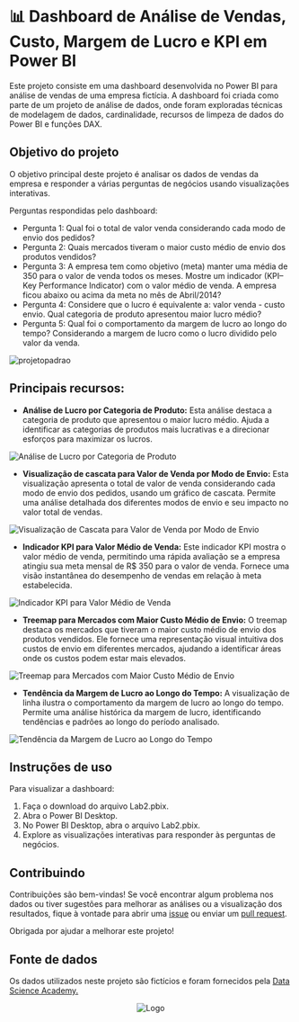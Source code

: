 # 📊 Dashboard de Análise de Vendas, Custo, Margem de Lucro e KPI em Power BI

Este projeto consiste em uma dashboard desenvolvida no Power BI para análise de vendas de uma empresa fictícia. A dashboard foi criada como parte de um projeto de análise de dados, onde foram exploradas técnicas de modelagem de dados, cardinalidade, recursos de limpeza de dados do Power BI e funções DAX.

## Objetivo do projeto

O objetivo principal deste projeto é analisar os dados de vendas da empresa e responder a várias perguntas de negócios usando visualizações interativas.

Perguntas respondidas pelo dashboard:

- Pergunta 1: Qual foi o total de valor venda considerando cada modo de envio dos pedidos?
- Pergunta 2: Quais mercados tiveram o maior custo médio de envio dos produtos vendidos?
- Pergunta 3: A empresa tem como objetivo (meta) manter uma média de 350 para o valor de venda todos os meses. Mostre um indicador (KPI–Key Performance Indicator) com o valor médio de venda. A empresa ficou abaixo ou acima da meta no mês de Abril/2014?
- Pergunta 4: Considere que o lucro é equivalente a: valor venda - custo envio. Qual categoria de produto apresentou maior lucro médio?
- Pergunta 5: Qual foi o comportamento da margem de lucro ao longo do tempo? Considerando a margem de lucro como o lucro dividido pelo valor da venda.  

![projetopadrao](https://github.com/manuggetts/PBI_Lab2/assets/141872152/893b1e75-f692-4ab5-85d3-9d1c2e3a4f0f)

## Principais recursos:

- **Análise de Lucro por Categoria de Produto:** Esta análise destaca a categoria de produto que apresentou o maior lucro médio. Ajuda a identificar as categorias de produtos mais lucrativas e a direcionar esforços para maximizar os lucros.

![Análise de Lucro por Categoria de Produto](https://github.com/manuggetts/PBI_Lab2/assets/141872152/d3840ec2-ab72-4f51-8aaa-93814c012f98)

- **Visualização de cascata para Valor de Venda por Modo de Envio:** Esta visualização apresenta o total de valor de venda considerando cada modo de envio dos pedidos, usando um gráfico de cascata. Permite uma análise detalhada dos diferentes modos de envio e seu impacto no valor total de vendas.

![Visualização de Cascata para Valor de Venda por Modo de Envio](https://github.com/manuggetts/PBI_Lab2/assets/141872152/9bc07176-fc57-4543-83d0-e7899de934e7)

- **Indicador KPI para Valor Médio de Venda:** Este indicador KPI mostra o valor médio de venda, permitindo uma rápida avaliação se a empresa atingiu sua meta mensal de R$ 350 para o valor de venda. Fornece uma visão instantânea do desempenho de vendas em relação à meta estabelecida.

![Indicador KPI para Valor Médio de Venda](https://github.com/manuggetts/PBI_Lab2/assets/141872152/c75a797b-f010-4ae8-8b36-0845ec217f1d)

- **Treemap para Mercados com Maior Custo Médio de Envio:** O treemap destaca os mercados que tiveram o maior custo médio de envio dos produtos vendidos. Ele fornece uma representação visual intuitiva dos custos de envio em diferentes mercados, ajudando a identificar áreas onde os custos podem estar mais elevados.

![Treemap para Mercados com Maior Custo Médio de Envio](https://github.com/manuggetts/PBI_Lab2/assets/141872152/9244f39e-87f8-4b35-85de-cbff2d171b22)

- **Tendência da Margem de Lucro ao Longo do Tempo:** A visualização de linha ilustra o comportamento da margem de lucro ao longo do tempo. Permite uma análise histórica da margem de lucro, identificando tendências e padrões ao longo do período analisado.

![Tendência da Margem de Lucro ao Longo do Tempo](https://github.com/manuggetts/PBI_Lab2/assets/141872152/a4305381-115b-4082-aab4-d2b10c711b26)

## Instruções de uso

Para visualizar a dashboard:

1. Faça o download do arquivo Lab2.pbix.
2. Abra o Power BI Desktop.
3. No Power BI Desktop, abra o arquivo Lab2.pbix.
4. Explore as visualizações interativas para responder às perguntas de negócios.

## Contribuindo

Contribuições são bem-vindas! Se você encontrar algum problema nos dados ou tiver sugestões para melhorar as análises ou a visualização dos resultados, fique à vontade para abrir uma [issue](https://github.com/manuggetts/PBI_Lab2/issues) ou enviar um [pull request](https://github.com/manuggetts/PBI_Lab2/pulls). 

Obrigada por ajudar a melhorar este projeto!

## Fonte de dados
Os dados utilizados neste projeto são fictícios e foram fornecidos pela [Data Science Academy.](https://www.datascienceacademy.com.br)

<p align="center">
  <img src="https://lwfiles000.mycourse.app/datascienceacademy-public/f5904fbd21fa7766fafbe89d9d428121.png" alt="Logo">
</p>
